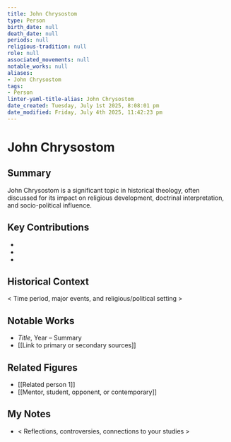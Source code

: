 ```yaml
---
title: John Chrysostom
type: Person
birth_date: null
death_date: null
periods: null
religious-tradition: null
role: null
associated_movements: null
notable_works: null
aliases:
- John Chrysostom
tags:
- Person
linter-yaml-title-alias: John Chrysostom
date_created: Tuesday, July 1st 2025, 8:08:01 pm
date_modified: Friday, July 4th 2025, 11:42:23 pm
---
```


# John Chrysostom

## Summary
John Chrysostom is a significant topic in historical theology, often discussed for its impact on religious development, doctrinal interpretation, and socio-political influence.

## Key Contributions
- 
- 
- 

## Historical Context
< Time period, major events, and religious/political setting >

## Notable Works
- *Title*, Year – Summary
- [[Link to primary or secondary sources]]


## Related Figures
- [[Related person 1]]
- [[Mentor, student, opponent, or contemporary]]

## My Notes
- < Reflections, controversies, connections to your studies >
